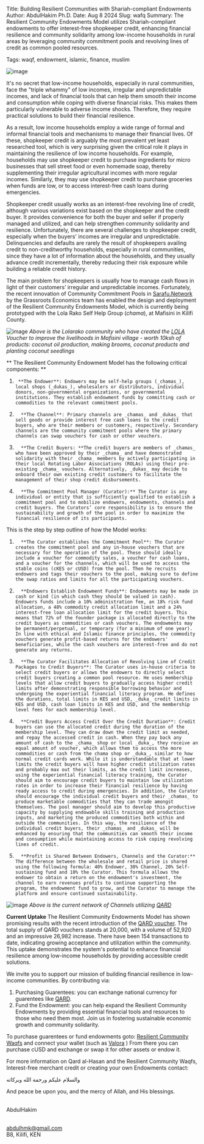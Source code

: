 Title: Building Resilient Communities with Shariah-compliant Endowments
Author: AbdulHakim Ph.D.
Date: Aug 8 2024
Slug: wafq
Summary: The Resilient Community Endowments Model utilizes Shariah-compliant endowments to offer interest-free shopkeeper credit, enhancing financial resilience and community solidarity among low-income households in rural areas by leveraging community commitment pools and revolving lines of credit as common pooled resources.

Tags: waqf, endowment, islamic, finance, muslim

![image](images/blog/wafq1.webp)


It's no secret that low-income households, especially in rural communities, face the "triple whammy" of low incomes, irregular and unpredictable incomes, and lack of financial tools that can help them smooth their income and consumption while coping with diverse financial risks. This makes them particularly vulnerable to adverse income shocks. Therefore, they require practical solutions to build their financial resilience.

As a result, low income households employ a wide range of formal and informal financial tools and mechanisms to manage their financial lives. Of these, shopkeeper credit is arguably the most prevalent yet least researched tool, which is very surprising given the critical role it plays in maintaining the resilience of low income households. For example, households may use shopkeeper credit to purchase ingredients for micro businesses that sell street food or even homemade soap, thereby supplementing their irregular agricultural incomes with more regular incomes. Similarly, they may use shopkeeper credit to purchase groceries when funds are low, or to access interest-free cash loans during emergencies.

Shopkeeper credit usually works as an interest-free revolving line of credit, although various variations exist based on the shopkeeper and the credit buyer. It provides convenience for both the buyer and seller if properly managed and utilized, and can help strengthen community solidarity and resilience. Unfortunately, there are several challenges to shopkeeper credit, especially when the buyers' incomes are irregular and unpredictable. Delinquencies and defaults are rarely the result of shopkeepers availing credit to non-creditworthy households, especially in rural communities, since they have a lot of information about the households, and they usually advance credit incrementally, thereby reducing their risk exposure while building a reliable credit history.

The main problem for shopkeepers is usually how to manage cash flows in light of their customers’ irregular and unpredictable incomes. Fortunately, the recent innovation of Community Commitment Pools in [Sarafu.Network](https://sarafu.network) by the Grassroots Economics team has enabled the design and deployment of the Resilient Community Endowments Model, which is currently being prototyped with the Lola Rako Self Help Group (_chama_), at Mafisini in Kilifi County.

![image](images/blog/wafq2.webp)
*Above is the Lolarako community who have created the [LOLA](https://sarafu.network/vouchers/0xe0fDD77e4088af987DbB4fFfAd69349A821d5d3D) Voucher to improve the livelihoods in Mafisini village - worth 10ksh of products: coconut oil production, making brooms, coconut products and planting coconut seedlings*

** The Resilient Community Endowment Model has the following critical components: **

1.   	**The Endower**: Endowers may be self-help groups (_chamas_), local shops (_dukas_), wholesalers or distributors, individual donors, non-governmental organizations, or governmental institutions. They establish endowment funds by committing cash or commodities to the relevant commitment pools.

2.       **The Channel**: Primary channels are _chamas_ and _dukas_ that sell goods or provide interest free cash loans to the credit buyers, who are their members or customers, respectively. Secondary channels are the community commitment pools where the primary channels can swap vouchers for cash or other vouchers.


3.       **The Credit Buyers: **The credit buyers are members of _chamas_ who have been approved by their _chama_ and have demonstrated solidarity with their _chama_ members by actively participating in their local Rotating Labor Associations (ROLAs) using their pre-existing _chama_ vouchers. Alternatively, _dukas_ may decide to onboard their own existing credit customers to facilitate the management of their shop credit disbursements.
4.       **The Commitment Pool Manager (Curator):** The Curator is any individual or entity that is sufficiently qualified to establish a commitment pool and to mobilize endowers, endowments, channels and credit buyers. The Curators’ core responsibility is to ensure the sustainability and growth of the pool in order to maximize the financial resilience of its participants.

This is the step by step outline of how the Model works:

1.       **The Curator establishes the Commitment Pool**: The Curator creates the commitment pool and any in-house vouchers that are necessary for the operation of the pool. These should ideally include a voucher for commodity sales, a voucher for cash loans, and a voucher for the channels, which will be used to access the stable coins (cKES or cUSD) from the pool. Then he recruits endowers and tags their vouchers to the pool, making sure to define the swap ratios and limits for all the participating vouchers.
2.       **Endowers Establish Endowment Funds**: Endowments may be made in cash or kind (in which cash they should be valued in cash). Endowers funds include a 10% administration fee, an 18% risk fund allocation, a 48% commodity credit allocation limit and a 24% interest-free loan allocation limit for the credit buyers. This means that 72% of the founder package is allocated directly to the credit buyers as commodities or cash vouchers. The endowments may be permanent/perpetual, or temporary (for a minimum of one year). In line with ethical and Islamic finance principles, the commodity vouchers generate profit-based returns for the endowers' beneficiaries, while the cash vouchers are interest-free and do not generate any returns.
3.       **The Curator Facilitates Allocation of Revolving Line of Credit Packages to Credit Buyers**: The Curator uses in-house criteria to select credit buyers or allows the endowers to directly select credit buyers creating a common pool resource. He uses membership levels that allow credit buyers to gradually access higher credit limits after demonstrating responsible borrowing behavior and undergoing the experiential financial literacy program. He defines the durations, total limits in KES and USD, _duka_ credit limits in KES and USD, cash loan limits in KES and USD, and the membership level fees for each membership level.
4.       **Credit Buyers Access Credit Over the Credit Duration**: Credit buyers can use the allocated credit during the duration of the membership level. They can draw down the credit limit as needed, and repay the accessed credit in cash. When they pay back any amount of cash to the _chama_ shop or local _duka_, they receive an equal amount of voucher, which allows them to access the more commodities or cash from the chama shop or _duka_, similar to how normal credit cards work. While it is understandable that at lower limits the credit buyers will have higher credit utilization rates and probably max out their limits, as the credit limit increases, using the experiential financial literacy training, the Curator should aim to encourage credit buyers to maintain low utilization rates in order to increase their financial resilience by having ready access to credit during emergencies. In addition, the Curator should encourage the individual credit buyers and their _chamas_ to produce marketable commodities that they can trade amongst themselves. The pool manager should aim to develop this productive capacity by supplying endowable skills training and production inputs, and marketing the produced commodities both within and outside the communities. In this way, the resilience of the individual credit buyers, their _chamas_ and _dukas_ will be enhanced by ensuring that the communities can smooth their income and consumption while maintaining access to risk coping revolving lines of credit.
5.       **Profit is Shared Between Endowers, Channels and the Curator:** The difference between the wholesale and retail price is shared using the following formula: 40% Endower, 30% Channel, 20% Self-sustaining fund and 10% the Curator. This formula allows the endower to obtain a return on the endowment's investment, the channel to earn revenues profits to continue supporting the program, the endowment fund to grow, and the Curator to manage the platform and ensure continued sustainability.


![image](images/blog/wafq3.webp)
*Above is the current network of Channels utilizing [QARD](https://sarafu.network/vouchers/0x5Cb0B17DbFa80D873A161D61a093bAd2B1809b07)*

**Current Uptake** The Resilient Community Endowments Model has shown promising results with the recent introduction of the [QARD voucher](https://sarafu.network/vouchers/0x5Cb0B17DbFa80D873A161D61a093bAd2B1809b07). The total supply of QARD vouchers stands at 20,000, with a volume of 52,920 and an impressive 26,982 increase. There have been 154 transactions to date, indicating growing acceptance and utilization within the community. This uptake demonstrates the system's potential to enhance financial resilience among low-income households by providing accessible credit solutions.

We invite you to support our mission of building financial resilience in low-income communities. By contributing via:

1. Purchasing Guarentees: you can exchange national currency for guarentees like [QARD](https://sarafu.network/vouchers/0x5Cb0B17DbFa80D873A161D61a093bAd2B1809b07).
2. Fund the Endowment: you can help expand the Resilient Community Endowments by providing essential financial tools and resources to those who need them most. Join us in fostering sustainable economic growth and community solidarity.

To purchase guarentees or fund endowments goto: [Resilient Community Waqfs](https://sarafu.network/pools/0x1e40951d7a28147D8B4A554C60c42766C92e2Fc6) and connect your wallet (such as [Valora](https://valora.xyz/) ) From there you can purchase cUSD and exchange or swap it for other assets or endow it. 

For more information on Qard al-Hasan and the Resilient Community Waqfs, Interest-free merchant credit or creating your own Endowments contact:

والسلام عليكم ورحمة الله وبركاته

   And peace be upon you, and the mercy of Allah, and His blessings.
   
<br>AbdulHakim

<br>abdulhmk@gmail.com
<br>B8, Kilifi, KEN

